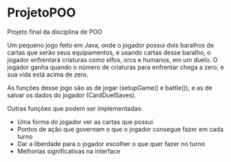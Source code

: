 # ProjetoPOO
Projeto final da disciplina de POO

Um pequeno jogo feito em Java, onde o jogador possui dois baralhos de cartas que serão seus equipamentos, e usando cartas desse baralho, o jogador enfrentará criaturas como elfos, orcs e humanos, em um duelo. O jogador ganha quando o número de criaturas para enfrentar chega a zero, e sua vida está acima de zero.

As funções desse jogo são as de jogar (setupGame() e battle()), e as de salvar os dados do jogador (CardDuelSaves).

Outras funções que podem ser implementadas:

- Uma forma do jogador ver as cartas que possui
- Pontos de ação que governam o que o jogador consegue fazer em cada turno
- Dar a liberdade para o jogador escolher o que quer fazer no turno
- Melhorias significativas na interface
